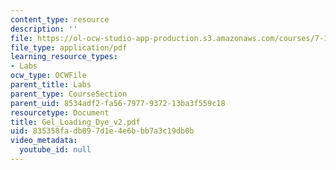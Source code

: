 ```yaml
---
content_type: resource
description: ''
file: https://ol-ocw-studio-app-production.s3.amazonaws.com/courses/7-13-experimental-microbial-genetics-fall-2003/835358fadb097d1e4e6bbb7a3c19db0b_Gel_Loading_Dye_v2.pdf
file_type: application/pdf
learning_resource_types:
- Labs
ocw_type: OCWFile
parent_title: Labs
parent_type: CourseSection
parent_uid: 8534adf2-fa56-7977-9372-13ba3f559c18
resourcetype: Document
title: Gel_Loading_Dye_v2.pdf
uid: 835358fa-db09-7d1e-4e6b-bb7a3c19db0b
video_metadata:
  youtube_id: null
---
```

